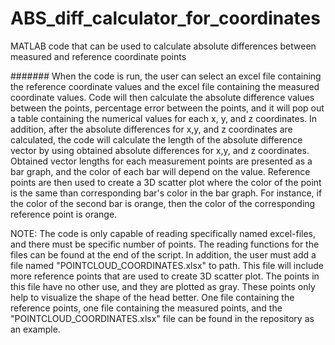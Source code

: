 # ABS_diff_calculator_for_coordinates
MATLAB code that can be used to calculate absolute differences between measured and reference coordinate points

#######
When the code is run, the user can select an excel file containing the reference coordinate values and the excel file containing the measured coordinate values.
Code will then calculate the absolute difference values between the points, percentage error between the points, and it will pop out a table containing the numerical values for each x, y, and z coordinates. 
In addition, after the absolute differences for x,y, and z coordinates are calculated, the code will calculate the length of the absolute difference vector by using obtained absolute differences for x,y, and z coordinates. 
Obtained vector lengths for each measurement points are presented as a bar graph, and the color of each bar will depend on the value.
Reference points are then used to create a 3D scatter plot where the color of the point is the same than corresponding bar's color in the bar graph. For instance, if the color of the second bar is orange, then the color of the corresponding reference point is orange.

NOTE:
The code is only capable of reading specifically named excel-files, and there must be specific number of points. The reading functions for the files can be found at the end of the script.
In addition, the user must add a file named "POINTCLOUD_COORDINATES.xlsx" to path. This file will include more reference points that are used to create 3D scatter plot. The points in this file have no other use, and they are plotted as gray. These points only help to visualize the shape of the head better.
One file containing the reference points, one file containing the measured points, and the "POINTCLOUD_COORDINATES.xlsx" file can be found in the repository as an example.
